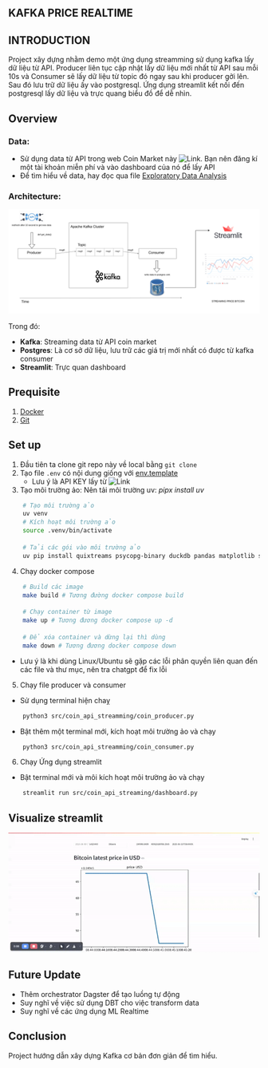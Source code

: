 ## KAFKA PRICE REALTIME


## INTRODUCTION

Project xây dựng nhằm demo một ứng dụng streamming sử dụng kafka lấy dữ liệu từ API. Producer liên tục cập nhật lấy dữ liệu mới nhất từ API sau mỗi 10s và Consumer sẽ lấy dữ liệu từ topic đó ngay sau khi producer gởi lên. Sau đó lưu trữ dữ liệu ấy vào postgresql. Ứng dụng streamlit kết nối đến postgresql lấy dữ liệu và trực quang biểu đồ để dễ nhìn.

## Overview

### Data:
- Sử dụng data từ API trong web Coin Market này ![Link](https://coinmarketcap.com/api/documentation/v1/#tag/cryptocurrency). Bạn nên đăng kí một tài khoản miễn phí và vào dashboard của nó để lấy API
- Để tìm hiểu về data, hay đọc qua file [Exploratory Data Analysis](/exploration/coins_eda.ipynb)


### Architecture:
![ETL](/docs/streaming_coin_data.png)

Trong đó:
- **Kafka**: Streaming data từ API coin market
- **Postgres**: Là cơ sở dữ liệu, lưu trữ các giá trị mới nhất có được từ kafka consumer
- **Streamlit**: Trực quan dashboard

## Prequisite
1. [Docker](https://www.docker.com/)
2. [Git](https://git-scm.com/)


## Set up
1. Đầu tiên ta clone git repo này về local bằng `git clone`
2. Tạo file `.env` có nội dung giống với [env.template](env.template)
   - Lưu ý là API KEY lấy từ ![Link](https://coinmarketcap.com/api/documentation/v1/#tag/cryptocurrency)
3. Tạo môi trường ảo: Nên tải môi trường uv: *pipx install uv*

```bash
    # Tạo môi trường ảo
    uv venv
    # Kích hoạt môi trường ảo
    source .venv/bin/activate

    # Tải các gói vào môi trường ảo
    uv pip install quixtreams psycopg-binary duckdb pandas matplotlib streamlit streamlit_autorefresh 

```

4. Chạy docker compose
```bash
    # Build các image
    make build # Tương đường docker compose build

    # Chạy container từ image
    make up # Tương đương docker compose up -d

    # Để xóa container và dừng lại thì dùng 
    make down # Tương đương docker compose down

```
- Lưu ý là khi dùng Linux/Ubuntu sẽ gặp các lỗi phân quyền liên quan đến các file và thư mục, nên tra chatgpt để fix lỗi

5. Chạy file producer và consumer
- Sử dụng terminal hiện chaỵ
```bash
    python3 src/coin_api_streamming/coin_producer.py

```

- Bật thêm một terminal mới, kích hoạt môi trường ảo và chạy
```bash
    python3 src/coin_api_streamming/coin_consumer.py
```

6. Chạy Ứng dụng streamlit
- Bật terminal mới và môi kích hoạt môi trường ảo và chạy
```bash
    streamlit run src/coin_api_streaming/dashboard.py
```

## Visualize streamlit

![GIF](/docs/Streamlit1.gif)


## Future Update
- Thêm orchestrator Dagster để tạo luồng tự động
- Suy nghĩ về việc sử dụng DBT cho việc transform data
- Suy nghĩ về các ứng dụng ML Realtime

## Conclusion

Project hướng dẫn xây dựng Kafka cơ bản đơn giản để tìm hiểu.
